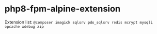 # php8-fpm-alpine-extension

Extension list: `@composer imagick sqlsrv pdo_sqlsrv redis mcrypt mysqli opcache xdebug zip`
